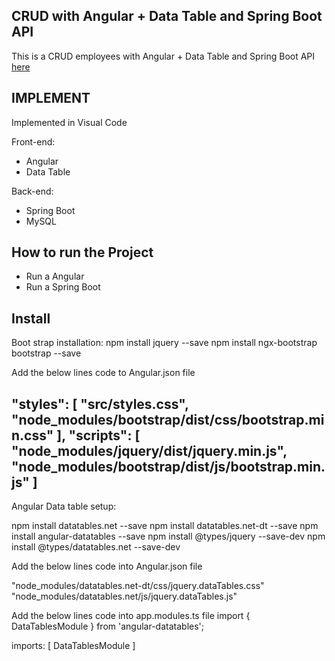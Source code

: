 ##  CRUD with Angular + Data Table and Spring Boot API
This is a CRUD employees with Angular + Data Table and Spring Boot API
[here](https://www.youtube.com/watch?v=PNngOjoHvzQ&ab_channel=TechnoTownTechie)

## IMPLEMENT
Implemented in Visual Code

Front-end:
- Angular
- Data Table

Back-end:
- Spring Boot
- MySQL

## How to run the Project
- Run a Angular
- Run a Spring Boot

## Install
Boot strap installation:
npm install jquery --save
npm install ngx-bootstrap bootstrap --save

Add the below lines code to Angular.json file

 "styles": [
              "src/styles.css",
              "node_modules/bootstrap/dist/css/bootstrap.min.css" 
            ],
            "scripts": [
              "node_modules/jquery/dist/jquery.min.js",
              "node_modules/bootstrap/dist/js/bootstrap.min.js"
            ]
-------------------------------------------------------------------------------------------------------------------------------
Angular Data table setup:

npm install datatables.net --save
npm install datatables.net-dt --save
npm install angular-datatables --save
npm install @types/jquery --save-dev
npm install @types/datatables.net --save-dev

Add the below lines code into Angular.json file

 "node_modules/datatables.net-dt/css/jquery.dataTables.css" 
 "node_modules/datatables.net/js/jquery.dataTables.js"

Add the below lines code into app.modules.ts file
import { DataTablesModule } from 'angular-datatables';

imports: [
    DataTablesModule
  ]
